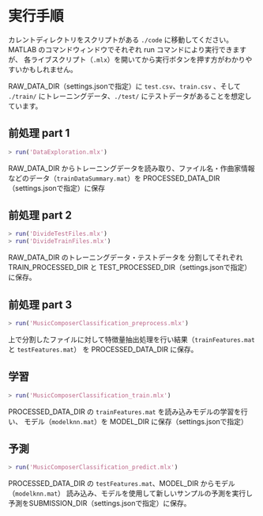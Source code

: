 # 実行手順

カレントディレクトリをスクリプトがある `./code` に移動してください。
MATLAB のコマンドウィンドウでそれぞれ run コマンドにより実行できますが、
各ライブスクリプト（`.mlx`）を開いてから実行ボタンを押す方がわかりやすいかもしれません。

RAW_DATA_DIR（settings.jsonで指定）に `test.csv`、`train.csv` 、そして `./train/` にトレーニングデータ、`./test/` にテストデータがあることを想定しています。

## 前処理 part 1

```matlab
> run('DataExploration.mlx')
```

RAW_DATA_DIR からトレーニングデータを読み取り、ファイル名・作曲家情報などのデータ（`trainDataSummary.mat`）を PROCESSED_DATA_DIR（settings.jsonで指定）に保存

## 前処理 part 2

```matlab
> run('DivideTestFiles.mlx')
> run('DivideTrainFiles.mlx')
```

RAW_DATA_DIR のトレーニングデータ・テストデータを
分割してそれぞれ TRAIN_PROCESSED_DIR と TEST_PROCESSED_DIR（settings.jsonで指定）
に保存。

## 前処理 part 3

```matlab
> run('MusicComposerClassification_preprocess.mlx')
```
上で分割したファイルに対して特徴量抽出処理を行い結果（`trainFeatures.mat` と `testFeatures.mat`）
を PROCESSED_DATA_DIR に保存。

## 学習

```matlab
> run('MusicComposerClassification_train.mlx')
```

PROCESSED_DATA_DIR の `trainFeatures.mat` を読み込みモデルの学習を行い、
モデル（`modelknn.mat`）を MODEL_DIR に保存（settings.jsonで指定）


## 予測

```matlab
> run('MusicComposerClassification_predict.mlx')
```

PROCESSED_DATA_DIR の `testFeatures.mat`、MODEL_DIR からモデル（`modelknn.mat`）
読み込み、モデルを使用して新しいサンプルの予測を実行し予測をSUBMISSION_DIR（settings.jsonで指定）に保存。